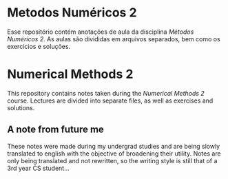# Metodos Numéricos 2
Esse repositório contém anotações de aula da disciplina *Métodos Numéricos 2*.
As aulas são divididas em arquivos separados, bem como os exercícios e soluções.

# Numerical Methods 2
This repository contains notes taken during the *Numerical Methods 2* course.
Lectures are divided into separate files, as well as exercises and solutions.

## A note from future me
These notes were made during my undergrad studies and are being slowly translated to english with the objective of broadening their utility.
Notes are only being translated and not rewritten, so the writing style is still that of a 3rd year CS student...
